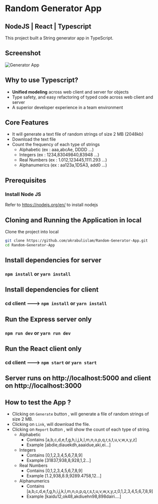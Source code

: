 # Random Generator App
## NodeJS | React | Typescript

This project built a String generator app in TypeScript.

## Screenshot
![Generator App](https://i.ibb.co/X21tcr1/Generator-App.png)

## Why to use Typescript?

- **Unified modeling** across web client and server for objects
- Type safety, and easy refactoring of typed code across web client and server
- A superior developer experience in a team environment

## Core Features
- It will generate a text file of random strings of size 2 MB (2048kb)
- Download the text file 
- Count the frequency of each type of strings
  - Alphabetic (ex : aaa,abcAe, DDDD ...)
  - Integers (ex : 1234,83049840,83948 ...)
  - Real Numbers (ex : 1.012,123445,1111.293 ...)
  - Alphanumerics (ex : aa123a,1DSA3, add0 ...)

## Prerequisites

### Install Node JS

Refer to https://nodejs.org/en/ to install nodejs


## Cloning and Running the Application in local

Clone the project into local

```bash
git clone https://github.com/akrabulislam/Random-Generator-App.git
cd Random-Generator-App
```

## Install dependencies for server 
### `npm install` or `yarn install`

## Install dependencies for client
### cd client ---> `npm install` or `yarn install`


## Run the Express server only
### `npm run dev` or `yarn run dev`

## Run the React client only
### cd client ---> `npm start` or `yarn start`

## Server runs on http://localhost:5000 and client on http://localhost:3000

## How to test the App ?
- Clicking on `Generate` button , will generate a file of random strings of size 2 MB.
- Clicking on `Link`, will download the file.
- Clicking on `Report` button , will show the count of each type of string.
  - Alphabetic 
    - Contains [a,b,c,d,e,f,g,h,i,j,k,l,m,n,o,p,q,r,s,t,u,v,w,x,y,z]
    - Example  [abdie,diauekdh,aaaidue,aki,ei...]
  - Integers
    - Contains [0,1,2,3,4,5,6,7,8,9]
    - Example  [31837,938,8,928,1,2...]
  - Real Numbers
    - Contains [0,1,2,3,4,5,6,7,8,9]
    - Example  [1.2,938,8.9,9289.4758,12...]
  - Alphanumerics
    - Contains [a,b,c,d,e,f,g,h,i,j,k,l,m,n,o,p,q,r,s,t,u,v,w,x,y,z,0,1,2,3,4,5,6,7,8,9]
    - Example  [kaidu12,ok48,akdiuehn98,898dairi....]
